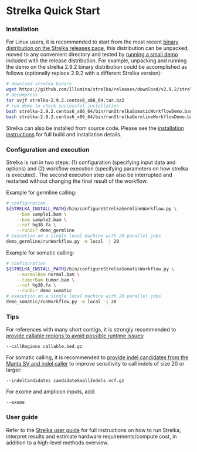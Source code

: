 Strelka Quick Start
====================

[releases]:https://github.com/Illumina/strelka/releases

### Installation
For Linux users, it is recommended to start from the most recent
[binary distribution on the Strelka releases page][releases], this
distribution can be unpacked, moved to any convenient directory and
tested by [running a small demo](installation.md#demo)
included with the release distribution. For example, unpacking and running
the demo on the strelka 2.9.2 binary distribution could be accomplished as follows
(optionally replace 2.9.2 with a different Strelka version):
```bash
# download strelka binary
wget https://github.com/Illumina/strelka/releases/download/v2.9.2/strelka-2.9.2.centos6_x86_64.tar.bz2
# decompress
tar xvjf strelka-2.9.2.centos6_x86_64.tar.bz2
# run demo to check successful installation
bash strelka-2.9.2.centos6_x86_64/bin/runStrelkaSomaticWorkflowDemo.bash
bash strelka-2.9.2.centos6_x86_64/bin/runStrelkaGermlineWorkflowDemo.bash
```

Strelka can also be installed from source code. Please see the [installation instructions](installation.md)
for full build and installation details.

### Configuration and execution

Strelka is run in two steps: (1) configuration (specifying input data and options) and
(2) workflow execution (specifying parameters on how strelka is executed). The second execution step can also be interrupted and restarted without changing the final result of the workflow.

Example for germline calling:
```bash
# configuration
${STRELKA_INSTALL_PATH}/bin/configureStrelkaGermlineWorkflow.py \
    --bam sample1.bam \
    --bam sample2.bam \
    --ref hg38.fa \
    --runDir demo_germline
# execution on a single local machine with 20 parallel jobs
demo_germline/runWorkflow.py -m local -j 20
```

Example for somatic calling:
```bash
# configuration
${STRELKA_INSTALL_PATH}/bin/configureStrelkaSomaticWorkflow.py \
    --normalBam normal.bam \
    --tumorBam tumor.bam \
    --ref hg38.fa \
    --runDir demo_somatic
# execution on a single local machine with 20 parallel jobs
demo_somatic/runWorkflow.py -m local -j 20
```

[excludeContigs]:README.md#improving-runtime-for-references-with-many-short-contigs-such-as-grch38
[mantaCandidates]: README.md#somatic-configuration-example

### Tips

For references with many short contigs, it is strongly recommended to
[provide callable regions to avoid possible runtime issues][excludeContigs]:

    --callRegions callable.bed.gz


For somatic calling, it is recommended to [provide indel candidates from the Manta SV and indel caller][mantaCandidates]
to improve sensitivity to call indels of size 20 or larger:

    --indelCandidates candidateSmallIndels.vcf.gz

For exome and amplicon inputs, add:

    --exome

### User guide

[UserGuide]: README.md
Refer to the [Strelka user guide][UserGuide] for full instructions on how to run Strelka,
interpret results and estimate hardware requirements/compute cost,
in addition to a high-level methods overview.
